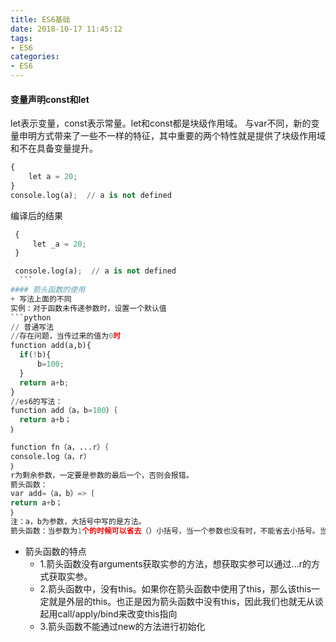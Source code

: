 ```yaml
---
title: ES6基础
date: 2018-10-17 11:45:12
tags:
- ES6
categories:
- ES6
---
```

#### 变量声明const和let
  let表示变量，const表示常量。let和const都是块级作用域。
  与var不同，新的变量申明方式带来了一些不一样的特征，其中重要的两个特性就是提供了块级作用域和不在具备变量提升。
  ```python
  {
      let a = 20;
  }
  console.log(a);  // a is not defined
  ```
  编译后的结果
  ```python
   {
       let _a = 20;
   }

   console.log(a);  // a is not defined
    ```
#### 箭头函数的使用
+ 写法上面的不同
实例：对于函数未传递参数时，设置一个默认值
 ```python
 // 普通写法
 //存在问题，当传过来的值为0时
 function add(a,b){
    if(!b){
        b=100;
    }
    return a+b;
 }
 //es6的写法：
 function add（a，b=100）｛
    return a+b；
 ｝
 ```
 ```python
 function fn（a，...r）｛
 console.log（a，r）
 ｝
 r为剩余参数，一定要是参数的最后一个，否则会报错。
 箭头函数：
 var add=（a，b）=>｛
 return a+b；
 ｝
 注：a，b为参数，大括号中写的是方法。
 箭头函数：当参数为1个的时候可以省去（）小括号，当一个参数也没有时，不能省去小括号。当函数体中只有一个语句时可以省去｛｝中括号。
 ```
 + 箭头函数的特点
   + 1.箭头函数没有arguments获取实参的方法，想获取实参可以通过...r的方式获取实参。
   + 2.箭头函数中，没有this。如果你在箭头函数中使用了this，那么该this一定就是外层的this。也正是因为箭头函数中没有this，因此我们也就无从谈起用call/apply/bind来改变this指向
   + 3.箭头函数不能通过new的方法进行初始化

